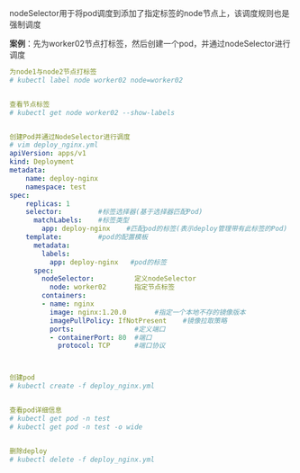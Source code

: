 <font style="color:rgb(51, 51, 51);">nodeSelector用于将pod调度到添加了指定标签的node节点上，该调度规则也是强制调度</font>

**<font style="color:rgb(51, 51, 51);">案例</font>**<font style="color:rgb(51, 51, 51);">：先为worker02节点打标签，然后创建一个pod，并通过nodeSelector进行调度</font>

```yaml
为node1与node2节点打标签
# kubectl label node worker02 node=worker02


查看节点标签
# kubectl get node worker02 --show-labels


创建Pod并通过NodeSelector进行调度
# vim deploy_nginx.yml
apiVersion: apps/v1
kind: Deployment
metadata:
    name: deploy-nginx
    namespace: test
spec:
    replicas: 1
    selector:         #标签选择器(基于选择器匹配Pod)
      matchLabels:    #标签类型
        app: deploy-nginx    #匹配pod的标签(表示deploy管理带有此标签的Pod)
    template:         #pod的配置模板
      metadata:
        labels:
          app: deploy-nginx   #pod的标签
      spec:
        nodeSelector:          定义nodeSelector
          node: worker02       指定节点标签
        containers:
        - name: nginx
          image: nginx:1.20.0       #指定一个本地不存的镜像版本
          imagePullPolicy: IfNotPresent    #镜像拉取策略
          ports:               #定义端口
          - containerPort: 80  #端口
            protocol: TCP      #端口协议



创建pod
# kubectl create -f deploy_nginx.yml


查看pod详细信息
# kubectl get pod -n test
# kubectl get pod -n test -o wide


删除deploy
# kubectl delete -f deploy_nginx.yml
```

  
 

